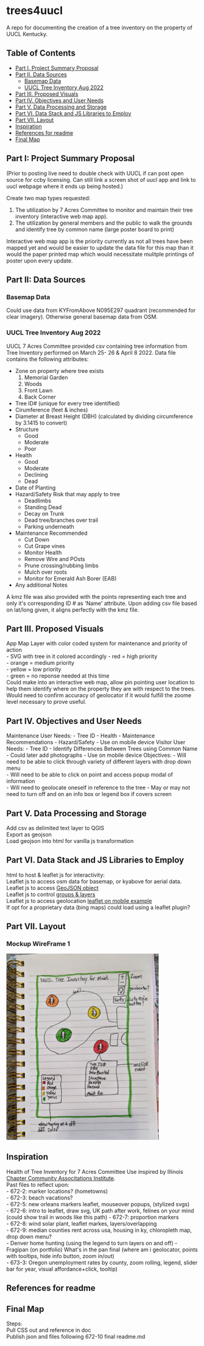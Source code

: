 # trees4uucl
A repo for documenting the creation of a tree inventory on the property of UUCL Kentucky.

<!-- TOC -->

## Table of Contents
- [Part I. Project Summary Proposal ](#part-i-project-summary-proposal)  
- [Part II. Data Sources ](#part-ii-data-sources)  
    - [Basemap Data](#basemap-data)
    - [UUCL Tree Inventory Aug 2022](#uucl-tree-inventory-aug-2022)
- [Part III. Proposed Visuals](#part-iii-proposed-visuals)
- [Part IV. Objectives and User Needs](#part-iv-objectives-and-user-needs)
- [Part V. Data Processing and Storage](#part-v-data-processing-and-storage)
- [Part VI. Data Stack and JS Libraries to Employ](#part-vi-data-stack-and-js-libraries-to-employ)
- [Part VII. Layout](#part-vii-layout)
- [Inspiration](#inspiration)
- [References for readme](#references-for-readme)  
- [Final Map](#Final-Map)

<!-- /TOC -->

## Part I: Project Summary Proposal
(Prior to posting live need to double check with UUCL if can post open source for ccby licensing. Can still link a screen shot of uucl app and link to uucl webpage where it ends up being hosted.)

Create two map types requested:
1. The utilization by 7 Acres Committee to monitor and maintain their tree inventory (interactive web map app).
2. The utilization by general members and the public to walk the grounds and identify tree by common name (large poster board to print)

Interactive web map app is the priority currently as not all trees have been mapped yet and would be easier to update the data file for this map than it would the paper printed map which would necessitate mulitple printings of poster upon every update.

## Part II: Data Sources
### Basemap Data
Could use data from KYFromAbove N095E297 quadrant (recommended for clear imagery).
Otherwise general basemap data from OSM.

### UUCL Tree Inventory Aug 2022
UUCL 7 Acres Committee provided csv containing tree information from Tree Inventory performed on March 25- 26 & April 8 2022. Data file contains the following attributes:
- Zone on property where tree exists
    1. Memorial Garden
    2. Woods
    3. Front Lawn
    4. Back Corner
- Tree ID# (unique for every tree identified)
- Cirumference (feet & inches)
- Diameter at Breast Height (DBH) (calculated by dividing circumference by 3.1415 to convert)
- Structure
    - Good
    - Moderate
    - Poor
- Health 
    - Good
    - Moderate
    - Declining
    - Dead
- Date of Planting
- Hazard/Safety Risk that may apply to tree
    - Deadlimbs
    - Standing Dead
    - Decay on Trunk
    - Dead tree/branches over trail
    - Parking underneath
- Maintenance Recommended
    - Cut Down
    - Cut Grape vines
    - Monitor Health
    - Remove Wire and POsts
    - Prune crossing/rubbing limbs
    - Mulch over roots
    - Monitor for Emerald Ash Borer (EAB)
- Any additional Notes

A kmz file was also provided with the points representing each tree and only it's corresponding ID # as 'Name' attribute.
Upon adding csv file based on lat/long given, it aligns perfectly with the kmz file.

## Part III. Proposed Visuals  
App Map Layer with color coded system for maintenance and priority of action  
    - SVG with tree in it colored accordingly 
        - red = high priority  
        - orange = medium priority  
        - yellow = low priority  
        - green = no reponse needed at this time  
Could make into an interactive web map, allow pin pointing user location to help them identify where on the property they are with respect to the trees.  Would need to confirm accuracy of geolocator if it would fulfill the zoome level necessary to prove useful.  

## Part IV. Objectives and User Needs
Maintenance User Needs: 
    - Tree ID 
    - Health 
    - Maintenance Recommendations
    - Hazard/Safety
    - Use on mobile device
Visitor User Needs:
    - Tree ID 
    - Identify Differences Between Trees using Common Name
    - Could later add photographs
    - Use on mobile device
Objectives:
    - Will need to be able to click through variety of different layers with drop down menu  
    - Will need to be able to click on point and access popup modal of information  
    - Will need to geolocate oneself in reference to the tree 
    - May or may not need to turn off and on an info box or legend box if covers screen 

## Part V. Data Processing and Storage
Add csv as delimited text layer to QGIS  
Export as geojson  
Load geojson into html for vanilla js transformation  

## Part VI. Data Stack and JS Libraries to Employ  
html to host & leaflet js for interactivity:  
Leaflet js to access osm data for basemap, or kyabove for aerial data.  
Leaflet js to access [GeoJSON object](https://leafletjs.com/examples/geojson/)   
Leaflet js to control [groups & layers](https://leafletjs.com/examples/layers-control/)  
Leaflet js to access geolocation [leaflet on mobile example](https://leafletjs.com/examples/mobile/)  
If opt for a proprietary data (bing maps) could load using a leaflet plugin?  



## Part VII. Layout  
### Mockup WireFrame 1  
<img src="images/wireframe1_20230124.jpg" alt="image" width="400"/>

## Inspiration  
Health of Tree Inventory for 7 Acres Committee Use inspired by Illinois [Chapter Community Associtations Institute](https://www.cai-illinois.org/tree-inventory-community-benefits-seeing-forest-trees/).  
Past files to reflect upon:  
    - 672-2: marker locations? (hometowns)  
    - 672-3: beach vacations?  
    - 672-5: new orleans markers leaflet, mouseover popups, (stylized svgs)  
    - 672-6: intro to leaflet, draw svg, UK path after work, felines on your mind (could show trail in woods like this path) 
    - 672-7: proportion markers  
    - 672-8: wind solar plant, leaflet markes, layers/overlapping  
    - 672-9: median counties rent across usa, housing in ky, chloropleth map, drop down menu?  
    - Denver home hunting (using the legend to turn layers on and off)
    - Fragipan (on portfolio) What's in the pan final (where am i geolocator, points with tooltips, hide info button, zoom in/out)  
    - 673-3: Oregon unemployment rates by county, zoom rolling, legend, slider bar for year, visual affordance+click, tooltip)  

## References for readme  

## Final Map  
Steps:  
Pull CSS out and reference in doc  
Publish json and files following 672-10 final readme.md  